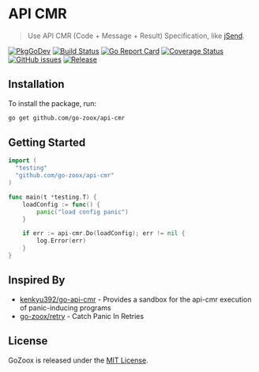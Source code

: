 # API CMR
> Use API CMR (Code + Message + Result) Specification, like [jSend](https://github.com/omniti-labs/jsend).

[![PkgGoDev](https://pkg.go.dev/badge/github.com/go-zoox/api-cmr)](https://pkg.go.dev/github.com/go-zoox/api-cmr)
[![Build Status](https://github.com/go-zoox/api-cmr/actions/workflows/ci.yml/badge.svg?branch=master)](https://github.com/go-zoox/api-cmr/actions/workflows/ci.yml)
[![Go Report Card](https://goreportcard.com/badge/github.com/go-zoox/api-cmr)](https://goreportcard.com/report/github.com/go-zoox/api-cmr)
[![Coverage Status](https://coveralls.io/repos/github/go-zoox/api-cmr/badge.svg?branch=master)](https://coveralls.io/github/go-zoox/api-cmr?branch=master)
[![GitHub issues](https://img.shields.io/github/issues/go-zoox/api-cmr.svg)](https://github.com/go-zoox/api-cmr/issues)
[![Release](https://img.shields.io/github/tag/go-zoox/api-cmr.svg?label=Release)](https://github.com/go-zoox/api-cmr/tags)

## Installation
To install the package, run:
```bash
go get github.com/go-zoox/api-cmr
```

## Getting Started

```go
import (
  "testing"
  "github.com/go-zoox/api-cmr"
)

func main(t *testing.T) {
	loadConfig := func() {
		panic("load config panic")
	}

	if err := api-cmr.Do(loadConfig); err != nil {
		log.Error(err)
	}
}
```

## Inspired By
* [kenkyu392/go-api-cmr](https://github.com/kenkyu392/go-api-cmr) - Provides a sandbox for the api-cmr execution of panic-inducing programs
* [go-zoox/retry](https://github.com/andskur/argon2-hashing) - Catch Panic In Retries

## License
GoZoox is released under the [MIT License](./LICENSE).
